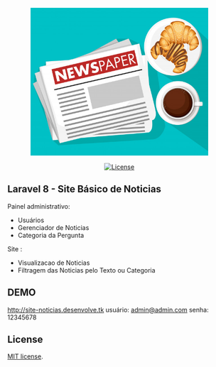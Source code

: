 <p align="center"><img src="https://raw.githubusercontent.com/lucianopalhares/now-news-laravel/main/public/assets/images/logo-bg.jpg" width="400"></p>

<p align="center">
<a href="https://opensource.org/licenses/MIT"><img src="https://img.shields.io/badge/License-MIT-green.svg" alt="License"></a>
</p>

## Laravel 8 - Site Básico de Noticias

Painel administrativo:<br />

* Usuários<br />
* Gerenciador de Noticias<br />
* Categoria da Pergunta  <br />

Site :<br />

* Visualizacao de Noticias<br />
* Filtragem das Noticias pelo Texto ou Categoria<br />

## DEMO

http://site-noticias.desenvolve.tk
usuário: admin@admin.com
senha: 12345678

## License

[MIT license](https://opensource.org/licenses/MIT).
